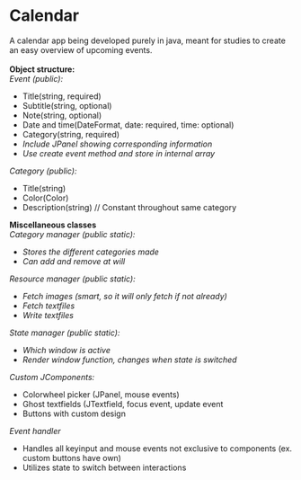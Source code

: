 # Calendar
A calendar app being developed purely in java, meant for studies to create an easy overview of upcoming events. <br>
<br>
<b>Object structure:</b><br>
<i>Event (public):</i>
<ul>
  <li>Title(string, required)</li>
  <li>Subtitle(string, optional)</li>
  <li>Note(string, optional)</li>
  <li>Date and time(DateFormat, date: required, time: optional)</li>
  <li>Category(string, required)</li>
  <li><i>Include JPanel showing corresponding information</i></li>
  <li><i>Use create event method and store in internal array</i></li>
</ul>
<i>Category (public):</i>
<ul>
  <li>Title(string)</li>
  <li>Color(Color)</li>
  <li>Description(string) // Constant throughout same category</li>
</ul>
<b>Miscellaneous classes </b><br>
<i>Category manager (public static):</i>
<ul>
  <li><i>Stores the different categories made</i></li>
  <li><i>Can add and remove at will</i></li>
</ul>
<i>Resource manager (public static):</i>
<ul>
  <li><i>Fetch images (smart, so it will only fetch if not already)</i></li>
  <li><i>Fetch textfiles</i></li>
  <li><i>Write textfiles</i></li>
</ul>
<i>State manager (public static):</i>
<ul>
  <li><i>Which window is active</i></li>
  <li><i>Render window function, changes when state is switched</i></li>
</ul>
<i>Custom JComponents:</i>
<ul>
  <li>Colorwheel picker (JPanel, mouse events)</li>
  <li>Ghost textfields (JTextfield, focus event, update event</li>
  <li>Buttons with custom design</li>
</ul>
<i>Event handler</i>
<ul> 
  <li>Handles all keyinput and mouse events not exclusive to components (ex. custom buttons have own)</li>
  <li>Utilizes state to switch between interactions</li>
</ul>
